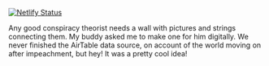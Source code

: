 [![Netlify Status](https://api.netlify.com/api/v1/badges/d92d0418-bef1-4ba5-a7d4-300cdd893bad/deploy-status)](https://app.netlify.com/sites/serene-ptolemy-be309d/deploys)

Any good conspiracy theorist needs a wall with pictures and strings connecting them. My buddy asked me to make one for him digitally.
We never finished the AirTable data source, on account of the world moving on after impeachment, but hey! It was a pretty cool idea!

